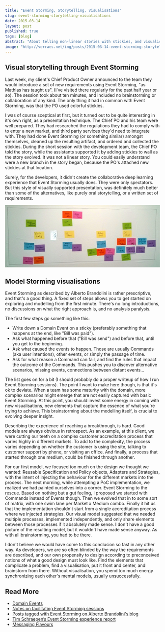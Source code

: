 ```yaml
---
title: "Event Storming, Storytelling, Visualisations"
slug: event-storming-storytelling-visualisations
date: 2015-03-14
layout: post
published: true
tags: [blog]
abstract: "About telling non-linear stories with stickies, and visualising complications in Event Stormed models."
image: "http://verraes.net/img/posts/2015-03-14-event-storming-storytelling-visualisations/storytelling.jpg"
---
```



## Visual storytelling through Event Storming

Last week, my client's Chief Product Owner announced to the team they would introduce a set of new requirements using Event Storming, "as Mathias has taught us". (I've visited there regularly for the past half year or so). The session took about ten minutes, and included no brainstorming or collaboration of any kind. The only thing it had in common with Event Storming, was that the PO used colorful stickies.

I was of course sceptical at first, but it turned out to be quite interesting in it's own right, as a presentation technique. The Chief PO and his team were well prepared. They had researched the regulations they had to comply with to enter a new market, and third party services they'd need to integrate with. They had done Event Storming (or something similar) amongst themselves, cleaned up the resulting artifact, and ordered and collected the stickies. During the short session with the development team, the Chief PO told the story, while the assistants supported it by adding stickies to wall as the story evolved. It was not a linear story. You could easily understand were a new branch in the story began, because the PO's attached new stickies at that location. 

Surely, for the developers, it didn't create the collaborative deep learning experience that Event Storming usually does. They were only spectators. But this style of visually supported presentation, was definitely much better than some of the alternatives, like purely oral storytelling, or a written set of requirements.  

<img src="/img/posts/2015-03-14-event-storming-storytelling-visualisations/storytelling.jpg" alt="Storytelling">

## Model Storming visualisations

Event Storming as described by Alberto Brandolini is rather prescriptive, and that's a good thing. A fixed set of steps allows you to get started on exploring and modelling from the first minute. There's no long introductions, no discussions on what the right approach is, and no analysis paralysis. 

The first few steps go something like this:

- Write down a Domain Event on a sticky (preferably something that happens at the end, like "Bill was paid"). 
- Ask what happened before that ("Bill was send") and before that, until you get to the beginning. 
- Ask what caused the events to happen. Those are usually Commands (aka user intentions), other events, or simply the passage of time. 
- Ask for what reason a Command can fail, and find the rules that impact the outcome of the Commands. This pushes you to discover alternative scenarios, missing events, connections between distant events...

The list goes on for a bit (I should probably do a proper writeup of how I run Event Storming sessions). The point I want to make here though, is that it's ok to deviate. When a team has some maturity with the domain, more complex scenarios might emerge that are not easily captured with basic Event Storming. At this point, you should invest some energy in coming with new visualisations, new elements that capture the essence of what you're trying to achieve. This brainstorming about the modelling itself, is crucial to evolving deeper insight. 

Describing the experience of reaching a breakthrough, is hard. Good models are always obvious in retrospect. As an example, at this client, we were cutting our teeth on a complex customer accreditation process that varies highly in different markets. To add to the complexity, the process varies depending on whether the customer is using the site, talking to customer support by phone, or visiting an office. And finally, a process that started through one medium, could be finished through another. 

For our first model, we focused too much on the design we thought we wanted: Reusable Specification and Policy objects, Adapters and Strategies, with the intent of injecting the behaviour for the different markets into the process. The next morning, while attempting a PoC implementation, we realized we had painted ourselves into a corner. Event Storming to the rescue. Based on nothing but a gut feeling, I proposed we started with Commands instead of Events though. Then we evolved that in to some sort of matrix, with one swim lane per Market x Medium combo. Finally it hit us that the implementation shouldn't start from a single accreditation process where we injected strategies. Our visual model suggested that we needed multiple processes, implemented independently, and only share elements between those processes if it absolutely made sense. I don't have a good picture of the resulting model, but it wouldn't have made sense anyway. As with all brainstorming, you had to be there.
 
I don't believe we would have come to this conclusion so fast in any other way. As developers, we are so often blinded by the way the requirements are described, and our own propensity to design according to preconceived notions of what a good design must look like. Find the elements that complicate a problem, find a visualisation, put it front and center, and brainstorm from there. Without visualisation, you spend too much energy synchronizing each other's mental models, usually unsuccessfully. 


## Read More

- [Domain Events](/2014/11/domain-events/)
- [Notes on facilitating Event Storming sessions](/2013/08/facilitating-event-storming/)
- [Posts tagged with Event Storming on Alberto Brandolini's blog](http://ziobrando.blogspot.be/search/label/EventStorming)
- [Tim Schraepen’s Event Storming experience report](http://sch3lp.github.io/2014/07/12/event-storming-exercise/)
- [Messaging Flavours](/2015/01/messaging-flavours/)
